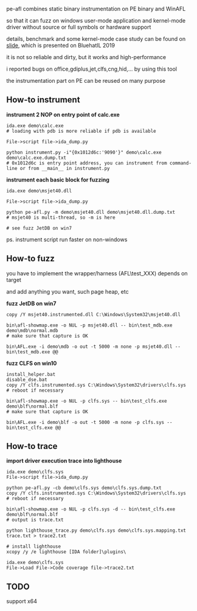 pe-afl combines static binary instrumentation on PE binary and WinAFL

so that it can fuzz on windows user-mode application and kernel-mode driver without source or full symbols or hardware support

details, benchmark and some kernel-mode case study can be found on [slide](https://www.slideshare.net/wmliang/make-static-instrumentation-great-again-high-performance-fuzzing-for-windows-system), which is presented on BluehatIL 2019

it is not so reliable and dirty, but it works and high-performance

i reported bugs on office,gdiplus,jet,clfs,cng,hid,... by using this tool

the instrumentation part on PE can be reused on many purpose

## How-to instrument

**instrument 2 NOP on entry point of calc.exe**

```
ida.exe demo\calc.exe
# loading with pdb is more reliable if pdb is available

File->script file->ida_dump.py

python instrument.py -i"{0x1012d6c:'9090'}" demo\calc.exe demo\calc.exe.dump.txt
# 0x1012d6c is entry point address, you can instrument from command-line or from __main__ in instrument.py
```

**instrument each basic block for fuzzing**

```
ida.exe demo\msjet40.dll

File->script file->ida_dump.py

python pe-afl.py -m demo\msjet40.dll demo\msjet40.dll.dump.txt
# msjet40 is multi-thread, so -m is here
	
# see fuzz JetDB on win7
```

ps. instrument script run faster on non-windows

## How-to fuzz

you have to implement the wrapper/harness (AFL\test_XXX\) depends on target

and add anything you want, such page heap, etc

**fuzz JetDB on win7**

```
copy /Y msjet40.instrumented.dll C:\Windows\System32\msjet40.dll

bin\afl-showmap.exe -o NUL -p msjet40.dll -- bin\test_mdb.exe demo\mdb\normal.mdb
# make sure that capture is OK

bin\AFL.exe -i demo\mdb -o out -t 5000 -m none -p msjet40.dll -- bin\test_mdb.exe @@
```

**fuzz CLFS on win10**

```
install_helper.bat
disable_dse.bat
copy /Y clfs.instrumented.sys C:\Windows\System32\drivers\clfs.sys
# reboot if necessary
	
bin\afl-showmap.exe -o NUL -p clfs.sys -- bin\test_clfs.exe demo\blf\normal.blf
# make sure that capture is OK
	
bin\AFL.exe -i demo\blf -o out -t 5000 -m none -p clfs.sys -- bin\test_clfs.exe @@
```

## How-to trace

**import driver execution trace into lighthouse**

```
ida.exe demo\clfs.sys
File->script file->ida_dump.py

python pe-afl.py -cb demo\clfs.sys demo\clfs.sys.dump.txt
copy /Y clfs.instrumented.sys C:\Windows\System32\drivers\clfs.sys
# reboot if necessary

bin\afl-showmap.exe -o NUL -p clfs.sys -d -- bin\test_clfs.exe demo\blf\normal.blf
# output is trace.txt

python lighthouse_trace.py demo\clfs.sys demo\clfs.sys.mapping.txt trace.txt > trace2.txt

# install lighthouse
xcopy /y /e lighthouse [IDA folder]\plugins\

ida.exe demo\clfs.sys
File->Load File->Code coverage file->trace2.txt
```

## TODO

support x64


